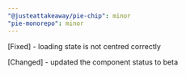 ```yaml
---
"@justeattakeaway/pie-chip": minor
"pie-monorepo": minor
---
```


[Fixed] - loading state is not centred correctly

[Changed] - updated the component status to beta
